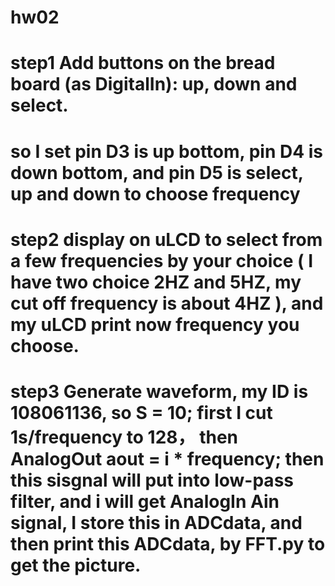 # hw02
# step1 Add buttons on the bread board (as DigitalIn): up, down and select.
# so I set pin D3 is up bottom, pin D4 is down bottom, and pin D5 is select, up and down to choose frequency 
# step2  display on uLCD to select from a few frequencies by your choice ( I have two choice 2HZ and 5HZ, my cut off frequency is about 4HZ ), and my uLCD print now frequency you choose.
#  step3 Generate waveform, my ID is 108061136, so S = 10; first I cut 1s/frequency to 128， then AnalogOut  aout = i * frequency; then this sisgnal will put into low-pass filter, and i will get AnalogIn Ain signal, I store this in ADCdata, and then print this ADCdata, by FFT.py to get the picture.
